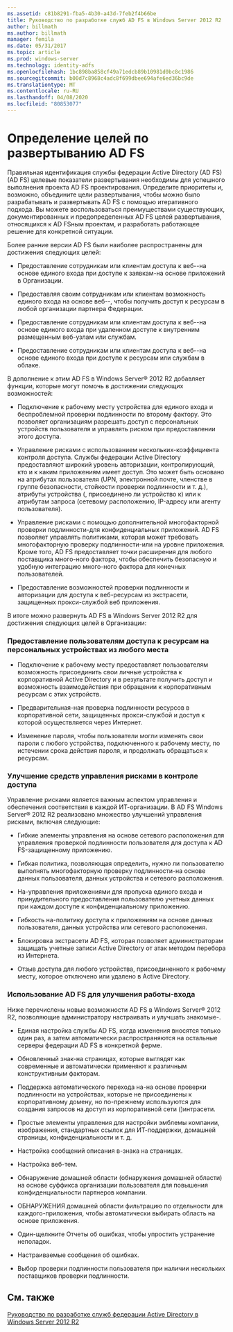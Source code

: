 ```yaml
---
ms.assetid: c81b8291-fba5-4b30-a43d-7feb2f4b66be
title: Руководство по разработке служб AD FS в Windows Server 2012 R2
author: billmath
ms.author: billmath
manager: femila
ms.date: 05/31/2017
ms.topic: article
ms.prod: windows-server
ms.technology: identity-adfs
ms.openlocfilehash: 1bc898ba858cf49a71edcb89b10981d0bc8c1986
ms.sourcegitcommit: b00d7c8968c4adc8f699dbee694afe6ed36bc9de
ms.translationtype: MT
ms.contentlocale: ru-RU
ms.lasthandoff: 04/08/2020
ms.locfileid: "80853077"
---
```

# <a name="identify-your-ad-fs-deployment-goals"></a>Определение целей по развертыванию AD FS

Правильная идентификация службы федерации Active Directory (AD FS) \(AD FS\) целевые показатели развертывания необходимы для успешного выполнения проекта AD FS проектирования. Определите приоритеты и, возможно, объедините цели развертывания, чтобы можно было разрабатывать и развертывать AD FS с помощью итеративного подхода. Вы можете воспользоваться преимуществами существующих, документированных и предопределенных AD FS целей развертывания, относящихся к AD FSным проектам, и разработать работающее решение для конкретной ситуации.  
  
Более ранние версии AD FS были наиболее распространены для достижения следующих целей:  
  
-   Предоставление сотрудникам или клиентам доступа к веб-\-на основе единого входа при доступе к заявкам\-на основе приложений в Организации.  
  
-   Предоставляя своим сотрудникам или клиентам возможность единого входа на основе веб-\-, чтобы получить доступ к ресурсам в любой организации партнера Федерации.  
  
-   Предоставление сотрудникам или клиентам доступа к веб-\-на основе единого входа при удаленном доступе к внутренним размещенным веб-узлам или службам.  
  
-   Предоставление сотрудникам или клиентам доступа к веб-\-на основе единого входа при доступе к ресурсам или службам в облаке.  
  
В дополнение к этим AD FS в Windows Server&reg; 2012 R2 добавляет функции, которые могут помочь в достижении следующих возможностей:  
  
-   Подключение к рабочему месту устройства для единого входа и беспроблемной проверки подлинности по второму фактору. Это позволяет организациям разрешать доступ с персональных устройств пользователя и управлять риском при предоставлении этого доступа.  
  
-   Управление рисками с использованием нескольких\-коэффициента контроля доступа. Службы федерации Active Directory предоставляют широкий уровень авторизации, контролирующий, кто и к каким приложениям имеет доступ. Это может быть основано на атрибутах пользователя \(UPN, электронной почте, членстве в группе безопасности, стойкости проверки подлинности и т. д.\), атрибуты устройства \(, присоединено ли устройство к\) или к атрибутам запроса \(сетевому расположению, IP-адресу или агенту пользователя\).  
  
-   Управление рисками с помощью дополнительной многофакторной проверки подлинности\-для конфиденциальных приложений. AD FS позволяет управлять политиками, которая может требовать многофакторную проверку подлинности\-или на уровне приложения. Кроме того, AD FS предоставляет точки расширения для любого поставщика много\-ного фактора, чтобы обеспечить безопасную и удобную интеграцию много\-ного фактора для конечных пользователей.  
  
-   Предоставление возможностей проверки подлинности и авторизации для доступа к веб-ресурсам из экстрасети, защищенных прокси-службой веб приложения.  
  
В итоге можно развернуть AD FS в Windows Server 2012 R2 для достижения следующих целей в Организации:  
  
### <a name="enable-your-users-to-access-resources-on-their-personal-devices-from-anywhere"></a>Предоставление пользователям доступа к ресурсам на персональных устройствах из любого места  
  
-   Подключение к рабочему месту предоставляет пользователям возможность присоединить свои личные устройства к корпоративной Active Directory и в результате получить доступ и возможность взаимодействия при обращении к корпоративным ресурсам с этих устройств.  
  
-   Предварительная\-ная проверка подлинности ресурсов в корпоративной сети, защищенных прокси-службой и доступ к которой осуществляется через Интернет.  
  
-   Изменение пароля, чтобы пользователи могли изменять свои пароли с любого устройства, подключенного к рабочему месту, по истечении срока действия пароля, и продолжать обращаться к ресурсам.  
  
### <a name="enhance-your-access-control-risk-management-tools"></a>Улучшение средств управления рисками в контроле доступа  
Управление рисками является важным аспектом управления и обеспечения соответствия в каждой ИТ-организации. В AD FS Windows Server&reg; 2012 R2 реализовано множество улучшений управления рисками, включая следующие:  
  
-   Гибкие элементы управления на основе сетевого расположения для управления проверкой подлинности пользователя для доступа к AD FS\-защищенному приложению.  
  
-   Гибкая политика, позволяющая определить, нужно ли пользователю выполнять многофакторную проверку подлинности\-на основе данных пользователя, данных устройства и сетевого расположения.  
  
-   На\-управления приложениями для пропуска единого входа и принудительного предоставления пользователю учетных данных при каждом доступе к конфиденциальному приложению.  
  
-   Гибкость на\-политику доступа к приложениям на основе данных пользователя, данных устройства или сетевого расположения.  
  
-   Блокировка экстрасети AD FS, которая позволяет администраторам защищать учетные записи Active Directory от атак методом перебора из Интернета.  
  
-   Отзыв доступа для любого устройства, присоединенного к рабочему месту, которое отключено или удалено в Active Directory.  
  
### <a name="use-ad-fs-to-enhance-the-sign-in-experience"></a>Использование AD FS для улучшения работы\-входа  
Ниже перечислены новые возможности AD FS в Windows Server&reg; 2012 R2, позволяющие администратору настраивать и улучшать знакомые\-.  
  
-   Единая настройка службы AD FS, когда изменения вносятся только один раз, а затем автоматически распространяются на остальные серверы федерации AD FS в конкретной ферме.  
  
-   Обновленный знак\-на страницах, которые выглядят как современные и автоматически применяют к различным конструктивным факторам.  
  
-   Поддержка автоматического перехода на\-на основе проверки подлинности на устройствах, которые не присоединены к корпоративному домену, но по-прежнему используются для создания запросов на доступ из корпоративной сети \(\)интрасети.  
  
-   Простые элементы управления для настройки эмблемы компании, изображения, стандартных ссылок для ИТ-поддержки, домашней страницы, конфиденциальности и т. д.  
  
-   Настройка сообщений описания в\-знака на страницах.  
  
-   Настройка веб-тем.  
  
-   Обнаружение домашней области \(обнаружения домашней области\) на основе суффикса организации пользователя для повышения конфиденциальности партнеров компании.  
  
-   ОБНАРУЖЕНИЯ домашней области фильтрацию по отдельности для каждого\-приложения, чтобы автоматически выбирать область на основе приложения.  
  
-   Один\-щелкните Отчеты об ошибках, чтобы упростить устранение неполадок.  
  
-   Настраиваемые сообщения об ошибках.  
  
-   Выбор проверки подлинности пользователя при наличии нескольких поставщиков проверки подлинности.  
  
## <a name="see-also"></a>См. также  
[Руководство по разработке служб федерации Active Directory в Windows Server 2012 R2](../../ad-fs/design/AD-FS-Design-Guide-in-Windows-Server-2012-R2.md)  
  

